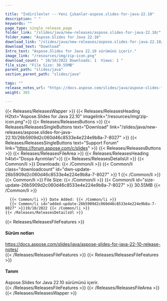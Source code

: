 ```yaml
---

title: "İndirilenler ---Yeni Çıkanlar-aspose.slides-for-java-22.10"
description: " "
keywords: ""
page_type: single_release_page
folder_link: "/slides/java/new-releases/aspose.slides-for-java-22.10/"
folder_name: "Aspose.Slides for Java 22.10"
download_link: "/slides/java/new-releases/aspose.slides-for-java-22.10/26b5909d2c060d46c8533e4e224e9b8a-7-8027"
download_text: "Download"
Intro_text: "Aspose.Slides for Java 22.10 sürümünü içerir."
image_link: "/resources/img/zip-icon.png"
download_count: " 19/10/2022 Downloads: 1  Views: 1 "
file_size: "File Size: 30.55MB"
parent_path: "slides/java"
section_parent_path: "slides/java"

tags: ""
release_notes_url: "https://docs.aspose.com/slides/java/aspose-slides-for-java-22-10-release-notes/"
weight: 365

---
```


{{< Releases/ReleasesWapper >}}
  {{< Releases/ReleasesHeading H2txt="Aspose.Slides for Java 22.10" imagelink="/resources/img/zip-icon.png">}}
  {{< Releases/ReleasesButtons >}}
    {{< Releases/ReleasesSingleButtons text="Download" link="/slides/java/new-releases/aspose.slides-for-java-22.10/26b5909d2c060d46c8533e4e224e9b8a-7-8027" >}}
    {{< Releases/ReleasesSingleButtons text="Support Forum" link="https://forum.aspose.com/c/slides" >}}
  {{< Releases/ReleasesButtons >}}
  {{< Releases/ReleasesFileArea >}}
    {{< Releases/ReleasesHeading h4txt="Dosya Ayrıntıları">}}
    {{< Releases/ReleasesDetailsUl >}}
      {{< Common/li >}} Downloads: {{< /Common/li >}}
      {{< Common/li class="downloadcount" id="dwn-update-26b5909d2c060d46c8533e4e224e9b8a-7-8027" >}} 1 {{< /Common/li >}}
      {{< Common/li >}} File Size: {{< /Common/li >}}
      {{< Common/li id="size-update-26b5909d2c060d46c8533e4e224e9b8a-7-8027" >}} 30.55MB {{< /Common/li >}}

      {{< Common/li >}} Date Added: {{< /Common/li >}}
      {{< Common/li id="added-update-26b5909d2c060d46c8533e4e224e9b8a-7-8027" >}}19/10/2022 {{< /Common/li >}}
    {{< /Releases/ReleasesDetailsUl >}}

  {{< Releases/ReleasesFileFeatures >}}
      <h4>Sürüm notları</h4><div> <a href='https://docs.aspose.com/slides/java/aspose-slides-for-java-22-10-release-notes/'>https://docs.aspose.com/slides/java/aspose-slides-for-java-22-10-release-notes/</a></div>
  {{< /Releases/ReleasesFileFeatures >}}
  {{< Releases/ReleasesFileFeatures >}}
      <h4>Tanım</h4><div class="HTMLDescription"> Aspose.Slides for Java 22.10 sürümünü içerir.</div>
  {{< /Releases/ReleasesFileFeatures >}}
 {{< /Releases/ReleasesFileArea >}}
{{< /Releases/ReleasesWapper >}}



